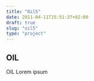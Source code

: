 ```yaml
---
title: "Oil5"
date: 2011-04-11T15:51:37+02:00
draft: true
slug: "oil5"
type: "project"
---
```

## OIL
OIL Lorem ipsum
